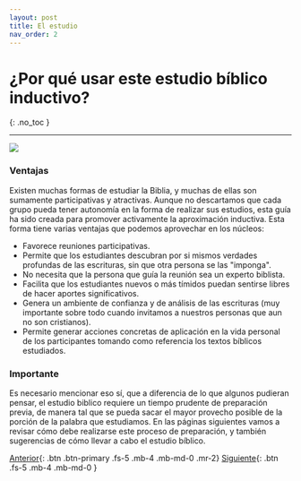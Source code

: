 ```yaml
---
layout: post
title: El estudio
nav_order: 2
---
```


# ¿Por qué usar este estudio bíblico inductivo?
{: .no_toc }

---
![]({{site.url}}/assets/images/study_skau.png)

### Ventajas

Existen muchas formas de estudiar la Biblia, y muchas de ellas son sumamente participativas y atractivas. Aunque no descartamos que cada grupo pueda tener autonomía en la forma de realizar sus estudios, esta guía ha sido creada para promover activamente la aproximación inductiva. Esta forma tiene varias ventajas que podemos aprovechar en los núcleos:

- Favorece reuniones participativas.
- Permite que los estudiantes descubran por si mismos verdades profundas de las escrituras, sin que otra persona se las "imponga".
- No necesita que la persona que guía la reunión sea un experto biblista.
- Facilita que los estudiantes nuevos o más tímidos puedan sentirse libres de hacer aportes significativos.
- Genera un ambiente de confianza y de análisis de las escrituras (muy importante sobre todo cuando invitamos a nuestros personas que aun no son cristianos).
- Permite generar acciones concretas de aplicación en la vida personal de los participantes tomando como referencia los textos bíblicos estudiados. 

### Importante

Es necesario mencionar eso sí, que a diferencia de lo que algunos pudieran pensar, el estudio biblico requiere un tiempo prudente de preparación previa, de manera tal que se pueda sacar el mayor provecho posible de la porción de la palabra que estudiamos. En las páginas siguientes vamos a revisar cómo debe realizarse este proceso de  preparación, y también sugerencias de cómo llevar a cabo el estudio bíblico.

[Anterior]({{site.url}}/){: .btn .btn-primary .fs-5 .mb-4 .mb-md-0 .mr-2} [Siguiente]({{site.url}}/docs/preparemos-la-cena/){: .btn .fs-5 .mb-4 .mb-md-0 }